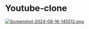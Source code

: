 # Youtube-clone

[![Screenshot-2024-08-16-145512.png](https://i.postimg.cc/PJ3vs5Cg/Screenshot-2024-08-16-145512.png)](https://postimg.cc/5Qz281qg)
